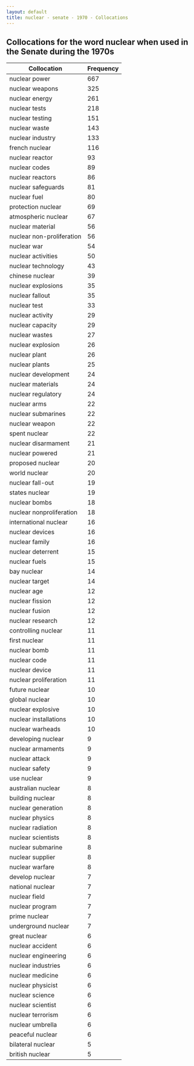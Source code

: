 ```yaml
---
layout: default
title: nuclear - senate - 1970 - Collocations
---
```

## Collocations for the word **nuclear** when used in the Senate during the 1970s

| Collocation | Frequency |
|--------------|----------------|
|nuclear power|667|
|nuclear weapons|325|
|nuclear energy|261|
|nuclear tests|218|
|nuclear testing|151|
|nuclear waste|143|
|nuclear industry|133|
|french nuclear|116|
|nuclear reactor|93|
|nuclear codes|89|
|nuclear reactors|86|
|nuclear safeguards|81|
|nuclear fuel|80|
|protection nuclear|69|
|atmospheric nuclear|67|
|nuclear material|56|
|nuclear non-proliferation|56|
|nuclear war|54|
|nuclear activities|50|
|nuclear technology|43|
|chinese nuclear|39|
|nuclear explosions|35|
|nuclear fallout|35|
|nuclear test|33|
|nuclear activity|29|
|nuclear capacity|29|
|nuclear wastes|27|
|nuclear explosion|26|
|nuclear plant|26|
|nuclear plants|25|
|nuclear development|24|
|nuclear materials|24|
|nuclear regulatory|24|
|nuclear arms|22|
|nuclear submarines|22|
|nuclear weapon|22|
|spent nuclear|22|
|nuclear disarmament|21|
|nuclear powered|21|
|proposed nuclear|20|
|world nuclear|20|
|nuclear fall-out|19|
|states nuclear|19|
|nuclear bombs|18|
|nuclear nonproliferation|18|
|international nuclear|16|
|nuclear devices|16|
|nuclear family|16|
|nuclear deterrent|15|
|nuclear fuels|15|
|bay nuclear|14|
|nuclear target|14|
|nuclear age|12|
|nuclear fission|12|
|nuclear fusion|12|
|nuclear research|12|
|controlling nuclear|11|
|first nuclear|11|
|nuclear bomb|11|
|nuclear code|11|
|nuclear device|11|
|nuclear proliferation|11|
|future nuclear|10|
|global nuclear|10|
|nuclear explosive|10|
|nuclear installations|10|
|nuclear warheads|10|
|developing nuclear|9|
|nuclear armaments|9|
|nuclear attack|9|
|nuclear safety|9|
|use nuclear|9|
|australian nuclear|8|
|building nuclear|8|
|nuclear generation|8|
|nuclear physics|8|
|nuclear radiation|8|
|nuclear scientists|8|
|nuclear submarine|8|
|nuclear supplier|8|
|nuclear warfare|8|
|develop nuclear|7|
|national nuclear|7|
|nuclear field|7|
|nuclear program|7|
|prime nuclear|7|
|underground nuclear|7|
|great nuclear|6|
|nuclear accident|6|
|nuclear engineering|6|
|nuclear industries|6|
|nuclear medicine|6|
|nuclear physicist|6|
|nuclear science|6|
|nuclear scientist|6|
|nuclear terrorism|6|
|nuclear umbrella|6|
|peaceful nuclear|6|
|bilateral nuclear|5|
|british nuclear|5|
